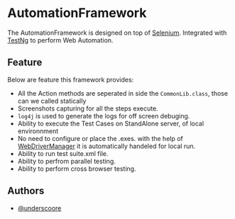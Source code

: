 # AutomationFramework

The AutomationFramework is designed on top of [Selenium](https://github.com/SeleniumHQ/selenium). Integrated with [TestNg](https://github.com/testng-team/testng) to perform Web Automation.

## Feature

Below are feature this framework provides:
- All the Action methods are seperated in side the `CommonLib.class`, those can we called statically
- Screenshots capturing for all the steps execute.
- `log4j` is used to generate the logs for off screen debuging.
- Ability to execute the Test Cases on StandAlone server, of local environnment
- No need to configure or place the .exes. with the help of [WebDriverManager](https://github.com/bonigarcia/webdrivermanager) it is automatically handeled for local run.
- Ability to run test suite.xml file.
- Ability to perfrom parallel testing.
- Ability to perform cross browser testing. 

## Authors

- [@underscoore](https://github.com/underscoore)
